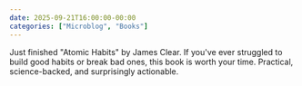 ```yaml
---
date: 2025-09-21T16:00:00-00:00
categories: ["Microblog", "Books"]
---
```


Just finished "Atomic Habits" by James Clear. If you've ever struggled to build good habits or break bad ones, this book is worth your time. Practical, science-backed, and surprisingly actionable.
